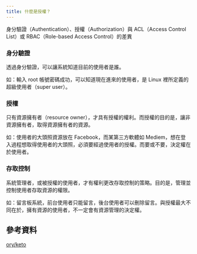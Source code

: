 ```yaml
---
title: 什麼是授權？
---
```


身分驗證（Authentication）、授權（Authorization）與 ACL（Access Control List）或 RBAC（Role-based Access Control）的差異

### 身分驗證

透過身分驗證，可以讓系統知道目前的使用者是誰。

如：輸入 root 帳號密碼成功，可以知道現在進來的使用者，是 Linux 裡所定義的超級使用者（super user）。

### 授權

只有資源擁有者（resource owner），才具有授權的權利。而授權的目的是，讓非資源擁有者，取得資源擁有者的資源。

如：使用者的大頭照資源放在 Facebook，而某第三方軟體如 Mediem，想在登入過程想取得使用者的大頭照，必須要經過使用者的授權。而要或不要，決定權在於使用者。

### 存取控制

系統管理者，或被授權的使用者，才有權利更改存取控制的策略。目的是，管理並控制使用者存取資源的權限。

如：留言板系統，前台使用者只能留言，後台使用者可以刪除留言。與授權最大不同在於，擁有資源的使用者，不一定會有資源管理的決定權。

## 參考資料

[ory/keto](https://github.com/ory/keto)